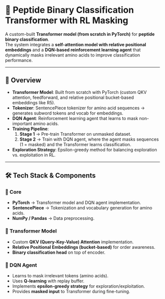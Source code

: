 # 🧬 Peptide Binary Classification Transformer with RL Masking

A custom-built **Transformer model (from scratch in PyTorch)** for **peptide binary classification**.  
The system integrates a **self-attention model with relative positional embeddings** and a **DQN-based reinforcement learning agent** that dynamically masks irrelevant amino acids to improve classification performance.

---

## 📌 Overview

- **Transformer Model**: Built from scratch with PyTorch (custom QKV attention, feedforward, and relative positional bucket-based embeddings like R5).  
- **Tokenizer**: SentencePiece tokenizer for amino acid sequences → generates subword tokens and vocab for embeddings.  
- **DQN Agent**: Reinforcement learning agent that learns to mask non-important amino acids.  
- **Training Pipeline**:  
  1. **Stage 1** → Pre-train Transformer on unmasked dataset.  
  2. **Stage 2** → Train with DQN agent, where the agent masks sequences (1 = masked) and the Transformer learns classification.  
- **Exploration Strategy**: Epsilon-greedy method for balancing exploration vs. exploitation in RL.  

---

## 🛠 Tech Stack & Components

### 🔹 Core
- **PyTorch** → Transformer model and DQN agent implementation.
- **SentencePiece** → Tokenization and vocabulary generation for amino acids.
- **NumPy / Pandas** → Data preprocessing.

### 🔹 Transformer Model
- Custom **QKV (Query-Key-Value) Attention** implementation.
- **Relative Positional Embeddings (bucket-based)** for order awareness.
- **Binary classification head** on top of encoder.

### 🔹 DQN Agent
- Learns to mask irrelevant tokens (amino acids).
- Uses **Q-learning** with replay buffer.
- Implements **epsilon-greedy strategy** for exploration/exploitation.
- Provides **masked input** to Transformer during fine-tuning.

